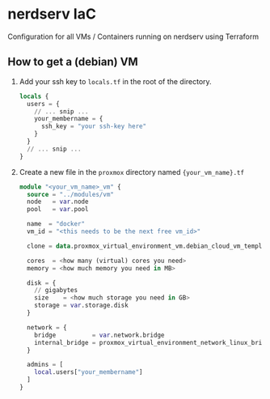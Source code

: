 # nerdserv IaC

Configuration for all VMs / Containers running on nerdserv using Terraform

## How to get a (debian) VM

1. Add your ssh key to `locals.tf` in the root of the directory.
    ```tf
    locals {
      users = {
        // ... snip ...
        your_membername = {
          ssh_key = "your ssh-key here"
        }
      }
      // ... snip ...
    }
    ```
2. Create a new file in the `proxmox` directory named `{your_vm_name}.tf`
    ```tf
    module "<your_vm_name>_vm" {
      source = "../modules/vm"
      node   = var.node
      pool   = var.pool

      name  = "docker"
      vm_id = "<this needs to be the next free vm_id>"

      clone = data.proxmox_virtual_environment_vm.debian_cloud_vm_template.vm_id

      cores  = <how many (virtual) cores you need>
      memory = <how much memory you need in MB>

      disk = {
        // gigabytes
        size    = <how much storage you need in GB>
        storage = var.storage.disk
      }

      network = {
        bridge          = var.network.bridge
        internal_bridge = proxmox_virtual_environment_network_linux_bridge.internal_bridge.name
      }

      admins = [
        local.users["your_membername"]
      ]
    }
    ```
